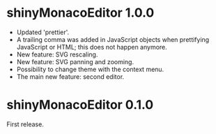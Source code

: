 # shinyMonacoEditor 1.0.0

* Updated 'prettier'.
* A trailing comma was added in JavaScript objects when prettifying JavaScript or HTML; this does not happen anymore.
* New feature: SVG rescaling. 
* New feature: SVG panning and zooming.
* Possibility to change theme with the context menu.
* The main new feature: second editor.



# shinyMonacoEditor 0.1.0

First release.
